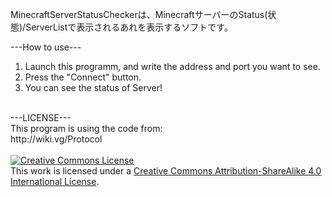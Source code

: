 MinecraftServerStatusCheckerは、MinecraftサーバーのStatus(状態)/ServerListで表示されるあれを表示するソフトです。

---How to use---<br>
1. Launch this programm, and write the address and port you want to see.<br>
2. Press the "Connect" button.<br>
3. You can see the status of Server!<br>
<br>
---LICENSE---<br>
This program is using the code from: <br>
http://wiki.vg/Protocol<br>
<br>
<a rel="license" href="http://creativecommons.org/licenses/by-sa/4.0/"><img alt="Creative Commons License" style="border-width:0" src="https://i.creativecommons.org/l/by-sa/4.0/88x31.png" /></a><br />This work is licensed under a <a rel="license" href="http://creativecommons.org/licenses/by-sa/4.0/">Creative Commons Attribution-ShareAlike 4.0 International License</a>.
